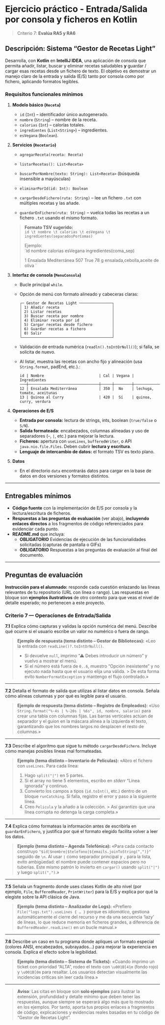 # Ejercicio práctico - Entrada/Salida por consola y ficheros en Kotlin

> Criterio 7: **Evalúa RA5 y RA6**

## Descripción: Sistema **“Gestor de Recetas Light”**

Desarrolla, con **Kotlin** en **IntelliJ IDEA**, una aplicación de consola que permita añadir, listar, buscar y eliminar recetas saludables **y** guardar / cargar esas recetas desde un fichero de texto. El objetivo es demostrar un manejo claro de la entrada y salida (E/S) tanto por consola como por fichero, aplicando formatos legibles.

### Requisitos funcionales mínimos

1. **Modelo básico (`Receta`)**

    * `id` (`Int`) – identificador único autogenerado.
    * `nombre` (`String`) – nombre de la receta.
    * `calorias` (`Int`) – calorías totales.
    * `ingredientes` (`List<String>`) – ingredientes.
    * `esVegana` (`Boolean`).

2. **Servicios (`Recetario`)**

    * `agregarReceta(receta: Receta)`

    * `listarRecetas(): List<Receta>`

    * `buscarPorNombre(texto: String): List<Receta>` (búsqueda insensible a mayúsculas)

    * `eliminarPorId(id: Int): Boolean`

    * `cargarDesdeFichero(ruta: String)` – lee un fichero `.txt` con múltiples recetas y las añade.

    * `guardarEnFichero(ruta: String)` – vuelca todas las recetas a un fichero `.txt` usando el mismo formato.

   > **Formato TSV sugerido:**   
   > `id \t nombre \t calorias \t esVegana \t ingredientes(separadosPorComas)`    
   > 
   > Ejemplo:    
   > `id	nombre	calorias	esVegana	ingredientes(coma_sep)     
   > 
   > 1	Ensalada Mediterránea	507	True	78 g ensalada,cebolla,aceite de oliva
`

3. **Interfaz de consola (`MenuConsola`)**

    * Bucle principal `while`.

    * Opción de menú con formato alineado y cabeceras claras:

      ```
      ┌─ Gestor de Recetas Light ───────────────┐
      │ 1) Añadir receta                        │
      │ 2) Listar recetas                       │
      │ 3) Buscar receta por nombre             │
      │ 4) Eliminar receta por id               │
      │ 5) Cargar recetas desde fichero         │
      │ 6) Guardar recetas a fichero            │
      │ 0) Salir                                │
      └─────────────────────────────────────────┘
      ```

    * Validación de entrada numérica (`readln().toIntOrNull()`); si falla, se solicita de nuevo.

    * Al listar, muestra las recetas con ancho fijo y alineación  (usa `String.format`, padEnd, etc.).:

      ```
      id | Nombre                         | Cal | Vegana | Ingredientes
      ───┼────────────────────────────────┼─────┼────────┼────────────────────────────
      12 | Ensalada Mediterránea          | 350 |  No    | lechuga, tomate, aceitunas
      13 | Quinoa al Curry                | 420 |  Sí    | quinoa, curry, verdura
      ```

4. **Operaciones de E/S**

    * **Entrada por consola:** lectura de strings, ints, boolean (`true/false` o `S/N`).
    * **Salida formateada:** encabezados, columnas alineadas y uso de separadores (`─`, `|`, etc.) para mejorar la lectura.
    * **Ficheros:** apertura con `useLines`, `bufferedWriter`, o API `java.nio.file.Files`. Deben cubrir **lectura y escritura**.
    * **Lenguaje de intercambio de datos:** el formato TSV es texto plano.

5. **Datos**
   * En el directorio `data` encontrarás datos para cargar en la base de datos en dos versiones y formatos distintos.

---

## Entregables mínimos

* **Código fuente** con la implementación de E/S por consola y la lectura/escritura de ficheros.
* **Respuestas a las preguntas de evaluación** (ver abajo), **incluyendo enlaces directos** a los fragmentos de código referenciados para evidenciar cada punto.
* **README.md** que incluya:
   * **OBLIGATORIO** Evidencias de ejecución de las funcionalidades solicitadas (capturas de pantalla o GIFs)
   * **OBLIGATORIO** Respuestas a las preguntas de evaluación al final del documento.

---

## Preguntas de evaluación

**Instrucción para el alumnado:** responde cada cuestión enlazando las líneas relevantes de tu repositorio (URL con línea o rango).
Las respuestas en bloque son **ejemplos ilustrativos** de otro contexto para que veas el nivel de detalle esperado; no pertenecen a este proyecto.

### Criterio 7 — Operaciones de Entrada/Salida

**7.1** Explica cómo capturas y validas la opción numérica del menú. Describe qué ocurre si el usuario escribe un valor no numérico o fuera de rango.

> **Ejemplo de respuesta (tema distinto – Gestor de Bibliotecas):**
> «Leo la entrada con `readLine()?.toIntOrNull()`.
>
> * Si devuelve `null`, imprimo “⚠ Debes introducir un número” y vuelvo a mostrar el menú.
> * Si el número está fuera de `0..6`, muestro “Opción inexistente” y no ejecuto nada hasta que el usuario elija una válida.
    >   De esta forma evito `NumberFormatException` y mantengo el flujo controlado.»

---

**7.2** Detalla el formato de salida que utilizas al listar datos en consola. Señala cómo alineas columnas y por qué es legible para el usuario.

> **Ejemplo de respuesta (tema distinto – Registro de Empleados):**
> «Uso `String.format("%-4s | %-20s | %6s", id, nombre, salario)` para crear una tabla con columnas fijas. Las barras verticales actúan de separador y el guion en la máscara alinea a la izquierda el texto, garantizando que los nombres largos no desplacen el resto de columnas.»

---

**7.3** Describe el algoritmo que sigue tu método `cargarDesdeFichero`. Incluye cómo manejas posibles líneas mal formateadas.

> **Ejemplo (tema distinto – Inventario de Películas):**
> «Abro el fichero con `useLines`. Para cada línea:
>
> 1. Hago `split("|")` en 5 partes.
> 2. Si el array no tiene 5 elementos, escribo en *stderr* “Línea ignorada” y continuo.
> 3. Convierto los campos a tipos (`id.toInt()`, etc.) dentro de un bloque `runCatching`. Si falla, registro el error y paso a la siguiente línea.
> 4. Creo `Pelicula` y la añado a la colección.
     >    Así garantizo que una línea corrupta no detenga la carga completa.»

---

**7.4** Explica cómo formateas la información antes de escribirla en `guardarEnFichero`, y justifica por qué el formato elegido facilita volver a leer los datos.

> **Ejemplo (tema distinto – Agenda Telefónica):**
> «Para cada contacto construyo
> `"$id|$nombre|$telefono|${emails.joinToString(",")}"` seguido de `\n`.
> Al usar `|` como separador principal y `,` para la lista, evito ambigüedad: el nombre puede contener espacios pero no tuberías. Este mismo patrón lo invierto en `cargar()` usando `split("|")` y luego `split(",")`.»

---

**7.5** Señala un fragmento donde uses clases Kotlin de alto nivel (por ejemplo, `File`, `BufferedReader`, `PrintWriter`) para la E/S y explica por qué la elegiste sobre la API clásica de Java.

> **Ejemplo (tema distinto – Analizador de Logs):**
> «Prefiero `File("logs.txt").useLines { … }` porque es *idiomático*, gestiona automáticamente el cierre del recurso y me da una secuencia ‘lazy’ de líneas, lo que reduce memoria en ficheros grandes, a diferencia de `BufferedReader.readLine()` en un bucle manual.»

---

**7.6** Describe un caso en tu programa donde apliques un formato especial (colores ANSI, encabezados, subrayados…) para mejorar la experiencia en consola. Explica el efecto sobre la legibilidad.

> **Ejemplo (tema distinto – Sistema de Tickets):**
> «Cuando imprimo un ticket con prioridad “ALTA”, rodeo el texto con `\u001B[41m` (fondo rojo) y `\u001B[0m` para resaltar. Los usuarios detectan visualmente las incidencias críticas sin leer cada línea.»

---

> **Aviso**: Las citas en bloque son **solo ejemplos** para ilustrar la extensión, profundidad y detalle mínimo que deben tener las respuestas, aunque siempre se esperará algo más que lo mostrado en los ejemplos. Por tanto, aporta tus propios enlaces a fragmentos de código, explicaciones y evidencias reales basadas en tu código de “Gestor de Recetas Light”.


